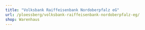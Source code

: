 ```yaml
---
title: "Volksbank Raiffeisenbank Nordoberpfalz eG"
url: /ploessberg/volksbank-raiffeisenbank-nordoberpfalz-eg/
shop: Warenhaus
---
```

